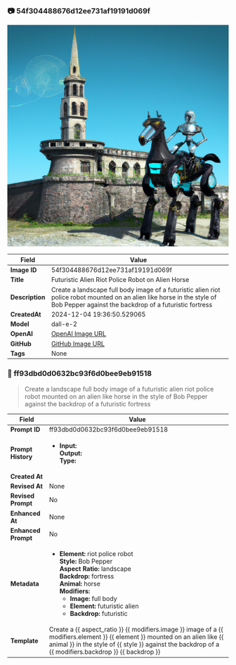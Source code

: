 

### 📷 54f304488676d12ee731af19191d069f 


![data.id](./54f304488676d12ee731af19191d069f.jpg)


| Field          | Value                                                                                                                     |
|----------------|---------------------------------------------------------------------------------------------------------------------------|
| **Image ID**             | 54f304488676d12ee731af19191d069f                                                                                                             |
| **Title**           | Futuristic Alien Riot Police Robot on Alien Horse                                                                                                       |
| **Description**           | Create a landscape full body image of a futuristic alien riot police robot mounted on an alien like horse in the style of Bob Pepper against the backdrop of a futuristic fortress                                                                                                       |
| **CreatedAt**        | 2024-12-04 19:36:50.529065                                                                                                        |
| **Model**        | dall-e-2                                                                                                        |
| **OpenAI**         | [OpenAI Image URL](https://oaidalleapiprodscus.blob.core.windows.net/private/org-TZj0gKpq3CiXdXNznVOkBYav/user-t5KW5S6yYiCS0u4yDWasqnEP/img-INv7iaoORNjzUBOIzi76YbQg.png?st=2024-12-04T18%3A36%3A44Z&se=2024-12-04T20%3A36%3A44Z&sp=r&sv=2024-08-04&sr=b&rscd=inline&rsct=image/png&skoid=d505667d-d6c1-4a0a-bac7-5c84a87759f8&sktid=a48cca56-e6da-484e-a814-9c849652bcb3&skt=2024-12-04T19%3A24%3A45Z&ske=2024-12-05T19%3A24%3A45Z&sks=b&skv=2024-08-04&sig=W6XgXKXW15WQeYUF6XBE6b45OBqLpVYHF/koGbUem88%3D)                                                                                |
| **GitHub**         | [GitHub Image URL](https://github.com/Caneta-Silva/cyber-tomorrow/blob/main/images/54f304488676d12ee731af19191d069f/54f304488676d12ee731af19191d069f.jpg?raw=true)                                                                                |
| **Tags**       | None                                                                                                                   |

### 📜 ff93dbd0d0632bc93f6d0bee9eb91518

> Create a landscape full body image of a futuristic alien riot police robot mounted on an alien like horse in the style of Bob Pepper against the backdrop of a futuristic fortress

| Field          | Value                                                                                                                                                                      |
|----------------|----------------------------------------------------------------------------------------------------------------------------------------------------------------------------|
| **Prompt ID**  | ff93dbd0d0632bc93f6d0bee9eb91518                                                                                                                                                            |
| **Prompt History** | <ul><li>**Input:**  <br> **Output:**  <br> **Type:** </li></ul> |
| **Created At** |                                                                                                                                                    |
| **Revised At** | None                                                                                                                                                   |
| **Revised Prompt** | No                                                                                                                                                                      |
| **Enhanced At** | None                                                                                                                                                  |
| **Enhanced Prompt** | No                                                                                                                                                                    |
| **Metadata**   | <ul><li>**Element:** riot police robot <br> **Style:** Bob Pepper <br> **Aspect Ratio:** landscape <br> **Backdrop:** fortress <br> **Animal:** horse <br> **Modifiers:**<ul><li>**Image:** full body</li><li>**Element:** futuristic alien</li><li>**Backdrop:** futuristic</li></ul></li></ul> |
| **Template**   | Create a {{ aspect_ratio }} {{ modifiers.image }} image of a {{ modifiers.element }} {{ element }} mounted on an alien like {{ animal }} in the style of {{ style }} against the backdrop of a {{ modifiers.backdrop }} {{ backdrop }}                                                                                                                                           |


